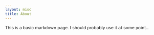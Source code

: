 ```yaml
---
layout: misc
title: About
---
```


This is a basic markdown page. I should probably use it at some point...
